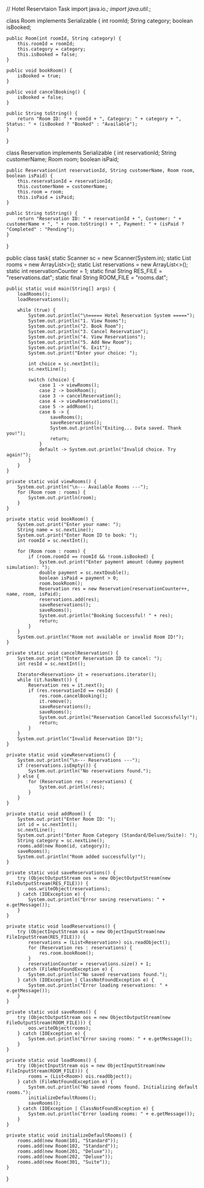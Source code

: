 // Hotel Reservtaion Task
import java.io.*;
import java.util.*;

class Room implements Serializable {
    int roomId;
    String category;
    boolean isBooked;

    public Room(int roomId, String category) {
        this.roomId = roomId;
        this.category = category;
        this.isBooked = false;
    }

    public void bookRoom() {
        isBooked = true;
    }

    public void cancelBooking() {
        isBooked = false;
    }

    public String toString() {
        return "Room ID: " + roomId + ", Category: " + category + ", Status: " + (isBooked ? "Booked" : "Available");
    }
}

class Reservation implements Serializable {
    int reservationId;
    String customerName;
    Room room;
    boolean isPaid;

    public Reservation(int reservationId, String customerName, Room room, boolean isPaid) {
        this.reservationId = reservationId;
        this.customerName = customerName;
        this.room = room;
        this.isPaid = isPaid;
    }

    public String toString() {
        return "Reservation ID: " + reservationId + ", Customer: " + customerName + ", " + room.toString() + ", Payment: " + (isPaid ? "Completed" : "Pending");
    }
}

public class task{
    static Scanner sc = new Scanner(System.in);
    static List<Room> rooms = new ArrayList<>();
    static List<Reservation> reservations = new ArrayList<>();
    static int reservationCounter = 1;
    static final String RES_FILE = "reservations.dat";
    static final String ROOM_FILE = "rooms.dat";

    public static void main(String[] args) {
        loadRooms();
        loadReservations();

        while (true) {
            System.out.println("\n===== Hotel Reservation System =====");
            System.out.println("1. View Rooms");
            System.out.println("2. Book Room");
            System.out.println("3. Cancel Reservation");
            System.out.println("4. View Reservations");
            System.out.println("5. Add New Room");
            System.out.println("6. Exit");
            System.out.print("Enter your choice: ");

            int choice = sc.nextInt();
            sc.nextLine();

            switch (choice) {
                case 1 -> viewRooms();
                case 2 -> bookRoom();
                case 3 -> cancelReservation();
                case 4 -> viewReservations();
                case 5 -> addRoom();
                case 6 -> {
                    saveRooms();
                    saveReservations();
                    System.out.println("Exiting... Data saved. Thank you!");
                    return;
                }
                default -> System.out.println("Invalid choice. Try again!");
            }
        }
    }

    private static void viewRooms() {
        System.out.println("\n--- Available Rooms ---");
        for (Room room : rooms) {
            System.out.println(room);
        }
    }

    private static void bookRoom() {
        System.out.print("Enter your name: ");
        String name = sc.nextLine();
        System.out.print("Enter Room ID to book: ");
        int roomId = sc.nextInt();

        for (Room room : rooms) {
            if (room.roomId == roomId && !room.isBooked) {
                System.out.print("Enter payment amount (dummy payment simulation): ");
                double payment = sc.nextDouble();
                boolean isPaid = payment > 0;
                room.bookRoom();
                Reservation res = new Reservation(reservationCounter++, name, room, isPaid);
                reservations.add(res);
                saveReservations();
                saveRooms();
                System.out.println("Booking Successful! " + res);
                return;
            }
        }
        System.out.println("Room not available or invalid Room ID!");
    }

    private static void cancelReservation() {
        System.out.print("Enter Reservation ID to cancel: ");
        int resId = sc.nextInt();

        Iterator<Reservation> it = reservations.iterator();
        while (it.hasNext()) {
            Reservation res = it.next();
            if (res.reservationId == resId) {
                res.room.cancelBooking();
                it.remove();
                saveReservations();
                saveRooms();
                System.out.println("Reservation Cancelled Successfully!");
                return;
            }
        }
        System.out.println("Invalid Reservation ID!");
    }

    private static void viewReservations() {
        System.out.println("\n--- Reservations ---");
        if (reservations.isEmpty()) {
            System.out.println("No reservations found.");
        } else {
            for (Reservation res : reservations) {
                System.out.println(res);
            }
        }
    }

    private static void addRoom() {
        System.out.print("Enter Room ID: ");
        int id = sc.nextInt();
        sc.nextLine();
        System.out.print("Enter Room Category (Standard/Deluxe/Suite): ");
        String category = sc.nextLine();
        rooms.add(new Room(id, category));
        saveRooms();
        System.out.println("Room added successfully!");
    }

    private static void saveReservations() {
        try (ObjectOutputStream oos = new ObjectOutputStream(new FileOutputStream(RES_FILE))) {
            oos.writeObject(reservations);
        } catch (IOException e) {
            System.out.println("Error saving reservations: " + e.getMessage());
        }
    }

    private static void loadReservations() {
        try (ObjectInputStream ois = new ObjectInputStream(new FileInputStream(RES_FILE))) {
            reservations = (List<Reservation>) ois.readObject();
            for (Reservation res : reservations) {
                res.room.bookRoom();
            }
            reservationCounter = reservations.size() + 1;
        } catch (FileNotFoundException e) {
            System.out.println("No saved reservations found.");
        } catch (IOException | ClassNotFoundException e) {
            System.out.println("Error loading reservations: " + e.getMessage());
        }
    }

    private static void saveRooms() {
        try (ObjectOutputStream oos = new ObjectOutputStream(new FileOutputStream(ROOM_FILE))) {
            oos.writeObject(rooms);
        } catch (IOException e) {
            System.out.println("Error saving rooms: " + e.getMessage());
        }
    }

    private static void loadRooms() {
        try (ObjectInputStream ois = new ObjectInputStream(new FileInputStream(ROOM_FILE))) {
            rooms = (List<Room>) ois.readObject();
        } catch (FileNotFoundException e) {
            System.out.println("No saved rooms found. Initializing default rooms.");
            initializeDefaultRooms();
            saveRooms();
        } catch (IOException | ClassNotFoundException e) {
            System.out.println("Error loading rooms: " + e.getMessage());
        }
    }

    private static void initializeDefaultRooms() {
        rooms.add(new Room(101, "Standard"));
        rooms.add(new Room(102, "Standard"));
        rooms.add(new Room(201, "Deluxe"));
        rooms.add(new Room(202, "Deluxe"));
        rooms.add(new Room(301, "Suite"));
    }
}
